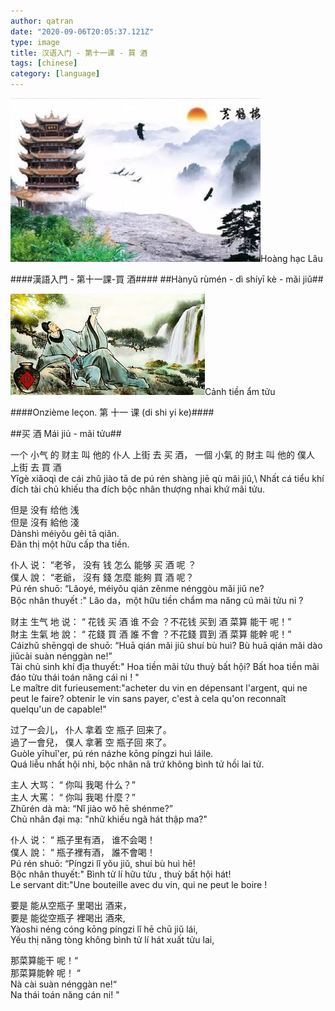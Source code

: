 ```yaml
---
author: qatran
date: "2020-09-06T20:05:37.121Z"
type: image
title: 汉语入门 - 第十一课 - 買 酒
tags: [chinese]
category: [language]
---
```



![Hoàng Hac lâu](../../assets/hoang-hac-lau3.jpg)Hoàng hạc Lâu


####漢語入門 - 第十一課-買 酒####
##Hànyǔ rùmén - dì shíyī kè - mǎi jiǔ##


![l'âme du vin](../../assets/chen_ruou_tieu_sau.jpeg)Cảnh tiền ẩm tửu


####Onzième leçon. 第 十一  课 (di shi yi ke)####

##买 酒 Mái jiủ - mãi tửu##

一个 小气     的      财主   叫  他的  仆人      上街        去    买 酒，
一個 小氣 的 財主 叫 他的 僕人 上街 去 買 酒\
Yīgè xiǎoqì de cái zhǔ jiào tā de pú rén shàng jiē qù mǎi jiǔ,\ 
Nhất cá tiểu khí đích tài chủ khiếu tha đích bộc nhân thượng nhai khứ mãi tửu.

但是       没有      给他     浅\
但是 沒有 給他 淺\
Dànshì méiyǒu gěi tā qiǎn.\
Đãn thị một hữu cấp tha tiền.

仆人 说： “老爷， 没有  钱  怎么  能够  买 酒 呢 ？\
僕人 說： “老爺， 沒有 錢 怎麼 能夠 買 酒 呢？\
Pú rén shuō: “Lǎoyé, méiyǒu qián zěnme nénggòu mǎi jiǔ ne?\
Bộc nhân thuyết :" Lão da，một hữu tiền chẩm ma năng cú mãi tửu ni ?
 
财主 生气 地 说： “ 花钱 买 酒 谁 不会 ？不花钱 买到 酒 菜算 能干 呢！”\
財主 生氣 地 說： “ 花錢 買 酒 誰 不會 ？不花錢 買到 酒 菜算 能幹 呢！”\
Cáizhǔ shēngqì de shuō: “Huā qián mǎi jiǔ shuí bù huì? Bù huā qián mǎi dào jiǔcài suàn nénggàn ne!”\
Tài chủ sinh khí địa thuyết:" Hoa tiền mãi tửu thuỳ bất hội? Bất hoa tiền mãi đáo tửu thái toán năng cái ni ! "\
Le maître dit furieusement:"acheter du vin en dépensant l'argent, qui ne peut le faire? obtenir le vin sans payer, c'est à cela qu'on reconnaît quelqu'un de capable!" 

过了一会儿， 仆人 拿着 空 瓶子 回来了。\
過了一會兒， 僕人 拿著 空 瓶子回 來了。\
Guòle yīhuǐ'er, pú rén názhe kōng píngzi huì láile.\
Quá liễu nhất hội nhi, bộc nhân nã trứ không bình tử  hồi lai tử.

主人 大骂： “ 你叫 我喝 什么？”\
主人 大罵： “ 你叫 我喝 什麼？”\
Zhǔrén dà mà: “Nǐ jiào wǒ hē shénme?”\
Chủ nhân đại mạ: "nhữ khiếu ngã hát thập ma?"

仆人 说： “ 瓶子里有酒， 谁不会喝！\
僕人 說： “ 瓶子裡有酒， 誰不會喝！\
Pú rén shuō: “Píngzi lǐ yǒu jiǔ, shuí bù huì hē!\
Bộc nhân thuyết:" Bình tử lí hữu tửu , thuỳ bất hội hát!\
Le servant dit:"Une bouteille avec du vin, qui ne peut le boire ! 

要是 能从空瓶子 里喝出 酒来，\
要是 能從空瓶子 裡喝出 酒來,\
Yàoshi néng cóng kōng píngzi lǐ hē chū jiǔ lái,\
Yếu thị năng tòng không bình tử lí hát xuất tửu lai,

那菜算能干 呢！“\
那菜算能幹 呢！ “\
Nà cài suàn nénggàn ne!“\
Na thái toán năng cán ni! "